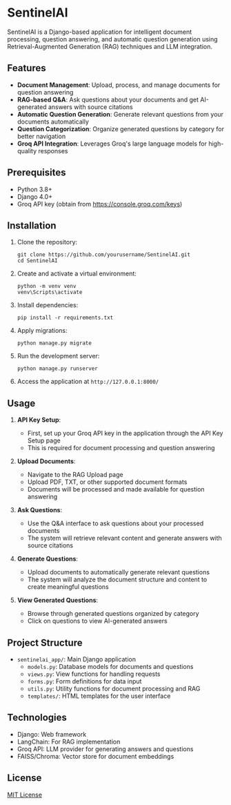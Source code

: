 # SentinelAI

SentinelAI is a Django-based application for intelligent document processing, question answering, and automatic question generation using Retrieval-Augmented Generation (RAG) techniques and LLM integration.

## Features

- **Document Management**: Upload, process, and manage documents for question answering
- **RAG-based Q&A**: Ask questions about your documents and get AI-generated answers with source citations
- **Automatic Question Generation**: Generate relevant questions from your documents automatically
- **Question Categorization**: Organize generated questions by category for better navigation
- **Groq API Integration**: Leverages Groq's large language models for high-quality responses

## Prerequisites

- Python 3.8+
- Django 4.0+
- Groq API key (obtain from https://console.groq.com/keys)

## Installation

1. Clone the repository:
   ```
   git clone https://github.com/yourusername/SentinelAI.git
   cd SentinelAI
   ```

2. Create and activate a virtual environment:
   ```
   python -m venv venv
   venv\Scripts\activate
   ```

3. Install dependencies:
   ```
   pip install -r requirements.txt
   ```

4. Apply migrations:
   ```
   python manage.py migrate
   ```

5. Run the development server:
   ```
   python manage.py runserver
   ```

6. Access the application at `http://127.0.0.1:8000/`

## Usage

1. **API Key Setup**: 
   - First, set up your Groq API key in the application through the API Key Setup page
   - This is required for document processing and question answering

2. **Upload Documents**: 
   - Navigate to the RAG Upload page
   - Upload PDF, TXT, or other supported document formats
   - Documents will be processed and made available for question answering

3. **Ask Questions**: 
   - Use the Q&A interface to ask questions about your processed documents
   - The system will retrieve relevant content and generate answers with source citations

4. **Generate Questions**: 
   - Upload documents to automatically generate relevant questions
   - The system will analyze the document structure and content to create meaningful questions

5. **View Generated Questions**: 
   - Browse through generated questions organized by category
   - Click on questions to view AI-generated answers

## Project Structure

- `sentinelai_app/`: Main Django application
  - `models.py`: Database models for documents and questions
  - `views.py`: View functions for handling requests
  - `forms.py`: Form definitions for data input
  - `utils.py`: Utility functions for document processing and RAG
  - `templates/`: HTML templates for the user interface

## Technologies

- Django: Web framework
- LangChain: For RAG implementation
- Groq API: LLM provider for generating answers and questions
- FAISS/Chroma: Vector store for document embeddings

## License

[MIT License](LICENSE) 